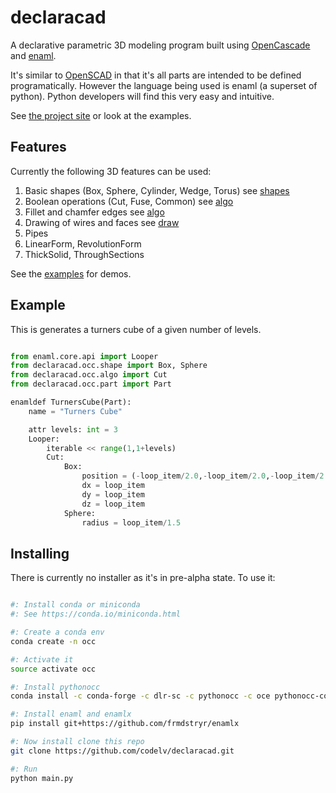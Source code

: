 # declaracad

A declarative parametric 3D modeling program built using [OpenCascade](https://github.com/tpaviot/pythonocc-core)
and [enaml](https://github.com/nucleic/enaml/). 

It's similar to [OpenSCAD](http://www.openscad.org/)
in that it's all parts are intended to be defined programatically. However the 
language being used is enaml (a superset of python).  Python developers will find
this very easy and intuitive.


See [the project site](https://www.codelv.com/projects/declaracad/) or look at the examples.


## Features

Currently the following 3D features can be used:

1. Basic shapes (Box, Sphere, Cylinder, Wedge, Torus) see [shapes](blob/master/declaracad/occ/shape.py)
2. Boolean operations (Cut, Fuse, Common) see [algo](blob/master/declaracad/occ/algo.py)
3. Fillet and chamfer edges see [algo](blob/master/declaracad/occ/algo.py)
4. Drawing of wires and faces see [draw](blob/master/declaracad/occ/draw.py)
4. Pipes 
5. LinearForm, RevolutionForm
5. ThickSolid, ThroughSections

See the [examples](blob/master/examples) for demos.


## Example

This is generates a turners cube of a given number of levels.

```python

from enaml.core.api import Looper
from declaracad.occ.shape import Box, Sphere
from declaracad.occ.algo import Cut
from declaracad.occ.part import Part

enamldef TurnersCube(Part):
    name = "Turners Cube"

    attr levels: int = 3
    Looper:
        iterable << range(1,1+levels)
        Cut:
            Box:
                position = (-loop_item/2.0,-loop_item/2.0,-loop_item/2.0)
                dx = loop_item
                dy = loop_item
                dz = loop_item
            Sphere:
                radius = loop_item/1.5

```

## Installing

There is currently no installer as it's in pre-alpha state. To use it:

```bash

#: Install conda or miniconda
#: See https://conda.io/miniconda.html

#: Create a conda env
conda create -n occ

#: Activate it
source activate occ

#: Install pythonocc
conda install -c conda-forge -c dlr-sc -c pythonocc -c oce pythonocc-core==0.18 python=3

#: Install enaml and enamlx
pip install git+https://github.com/frmdstryr/enamlx

#: Now install clone this repo
git clone https://github.com/codelv/declaracad.git

#: Run 
python main.py

```
